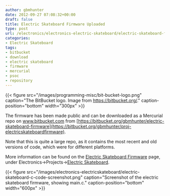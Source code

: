 ```yaml
---
author: gbmhunter
date: 2012-09-27 07:08:32+00:00
draft: false
title: Electric Skateboard Firmware Uploaded
type: post
url: /electronics/electronics-electric-skateboard/electric-skateboard-firmware-uploaded
categories:
- Electric Skateboard
tags:
- bitbucket
- download
- electric skateboard
- firmware
- mercurial
- psoc
- repository
---
```


{{< figure src="/images/programming-misc/bit-bucket-logo.png" caption="The BitBucket logo. Image from https://bitbucket.org/." caption-position="bottom" width="300px" >}}

The firmware has been made public and can be downloaded as a Mercurial repo on www.bitbucket.com from [https://bitbucket.org/gbmhunter/electric-skateboard-firmware](https://bitbucket.org/gbmhunter/proj-electricskateboardfirmware).

Note that this is quite a large repo, as it contains the most recent and old versions of code, which were for different platforms.

More information can be found on the [Electric Skateboard Firmware](http://blog.mbedded.ninja/electronics/projects/electric-skateboard/electric-skateboard-firmware) page, under Electronics->Projects->[Electric Skateboard](http://blog.mbedded.ninja/electronics/projects/electric-skateboard).

{{< figure src="/images/electronics-electricskateboard/electric-skateboard-c-code-screenshot.png" caption="Screenshot of the electric skateboard firmware, showing main.c." caption-position="bottom" width="600px" >}}
